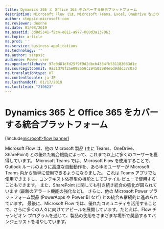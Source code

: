 ```yaml
---
title: Dynamics 365 と Office 365 をカバーする統合プラットフォーム
description: Microsoft Flow では、Microsoft Teams、Excel、OneDrive などのビジネス/生産性アプリから、プロセスを直接自動化して拡張できます。
author: stepsic-microsoft-com
ms.reviewer: deonhe
ms.date: 01/08/2019
ms.assetid: 3d8d5341-f2c4-e811-a977-000d3a137063
ms.topic: article
ms.prod: ''
ms.service: business-applications
ms.technology: ''
ms.author: stepsic
audience: Power user
ms.openlocfilehash: 97c0d81dfd25f9f9d2dbcb4354fb531183033d1e
ms.sourcegitcommit: 9a31d79f2ae098559c294503984e0d9ddc37c0ad
ms.translationtype: HT
ms.contentlocale: ja-JP
ms.lasthandoff: 01/17/2019
ms.locfileid: "210623"
---
```

# <a name="unified-platform-across-dynamics-365-and-office-365"></a>Dynamics 365 と Office 365 をカバーする統合プラットフォーム


[!include[microsoft-flow banner](../includes/microsoft-flow.md)]

Microsoft Flow は、他の Microsoft 製品 (主に Teams、OneDrive、SharePoint) との優れた統合機能によって、これまで以上に多くのユーザーを獲得しています。 Microsoft Teams では、Microsoft Flow を使用することで、Outlook ルールのように高度な自動動作を、あらゆるユーザーが Microsoft Teams 内から簡単に使用できるようになりました。 これは Teams アプリでも使用できますし、コンテキスト依存型の機能としてファイル ビューで使用することもできます。 また、SharePoint に関しても引き続き統合の強化が図られています (最新のアラート機能の強化など)。 さらに、他の Microsoft Power プラットフォーム製品 (PowerApps や Power BI など) との統合も継続的に進められています。 最後に、Microsoft Flow では、優れたコミュニティを活用することで、さらに多くの人々に向けてアピールを展開しています。たとえば、Flow チャンピオン プログラムを通じて、製品の使用をさまざまな場所で奨励するエバンジェリストを増やしています。
